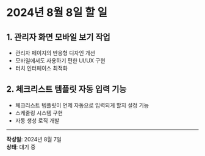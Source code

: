 # 2024년 8월 8일 할 일

## 1. 관리자 화면 모바일 보기 작업
- 관리자 페이지의 반응형 디자인 개선
- 모바일에서도 사용하기 편한 UI/UX 구현
- 터치 인터페이스 최적화

## 2. 체크리스트 템플릿 자동 입력 기능
- 체크리스트 템플릿이 언제 자동으로 입력되게 할지 설정 기능
- 스케줄링 시스템 구현
- 자동 생성 로직 개발

---
**작성일**: 2024년 8월 7일  
**상태**: 대기 중



